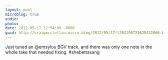 ```yaml
---
layout: post
microblog: true
audio: 
photo: 
date: 2012-05-17 12:54:08 -0600
guid: http://craigmcclellan.micro.blog/2012/05/17/t203196721625432066.html
---
```

Just tuned an @emsylou BGV track, and there was only one note in the whole take that needed fixing. #shebettasang
